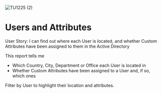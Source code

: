 ![TU1225 (2)](https://user-images.githubusercontent.com/69800776/93332114-3b3dd400-f819-11ea-948c-1e49482fa61b.png)

# Users and Attributes

User Story: I can find out where each User is located, and whether Custom Attributes have been assigned to them in the Active Directory

This report tells me 

- Which Country, City, Department or Office each User is located in
- Whether Custom Attributes have been assigned to a User and, if so, which ones

Filter by User to highlight their location and attributes.
